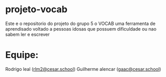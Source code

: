 # projeto-vocab
Este e o repositorio do projeto do grupo 5 o VOCAB uma ferramenta de aprendisado voltado a pessoas idosas que possuem dificuldade ou nao sabem ler e escrever
# Equipe:
Rodrigo leal (rlm2@cesar.school)
Guilherme alencar (gaac@cesar.school)
